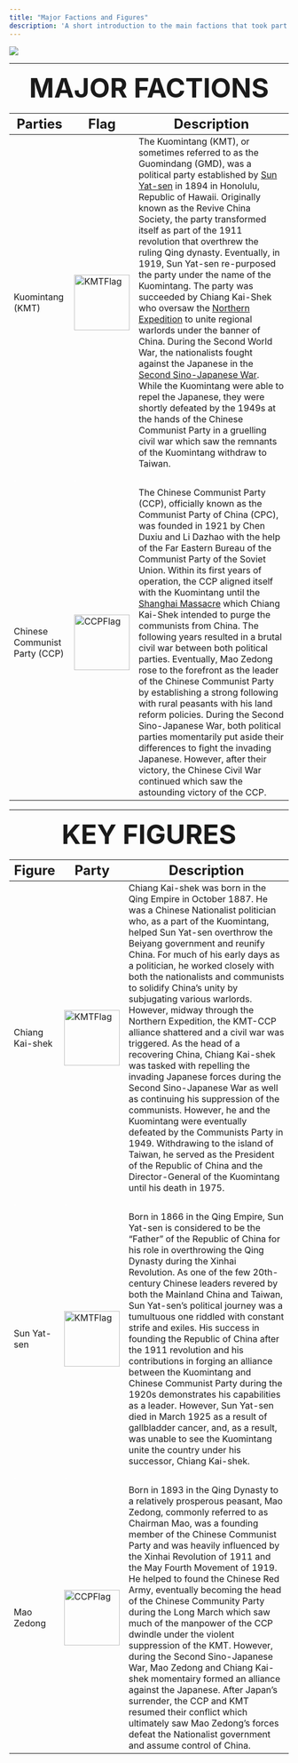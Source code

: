 ```yaml
---
title: "Major Factions and Figures"
description: 'A short introduction to the main factions that took part in the Chinese Civil War and the key figures that oversaw the conflict'
---
```

![](https://i.ytimg.com/vi/ZxHWG4dwIoc/maxresdefault.jpg)

---
<p align="center"><font size="10"><b>MAJOR FACTIONS</b></font></p>


| <font size="5"> Parties </font>     | <font size="5"> Flag </font> | <font size="5"> Description </font> |
| ----------- | ----------- | ------------| 
| <font size="3"> Kuomintang (KMT) </font>      | <img src="https://i.imgur.com/HF3A0lU.png" alt="KMTFlag" width="100"/>| The Kuomintang (KMT), or sometimes referred to as the Guomindang (GMD), was a political party established by [Sun Yat-sen](https://en.wikipedia.org/wiki/Sun_Yat-sen) in 1894 in Honolulu, Republic of Hawaii. Originally known as the Revive China Society, the party transformed itself as part of the 1911 revolution that overthrew the ruling Qing dynasty. Eventually, in 1919, Sun Yat-sen re-purposed the party under the name of the Kuomintang. The party was succeeded by Chiang Kai-Shek who oversaw the [Northern Expedition](https://en.wikipedia.org/wiki/Northern_Expedition) to unite regional warlords under the banner of China. During the Second World War, the nationalists fought against the Japanese in the [Second Sino-Japanese War](https://en.wikipedia.org/wiki/Second_Sino-Japanese_War). While the Kuomintang were able to repel the Japanese, they were shortly defeated by the 1949s at the hands of the Chinese Communist Party in a gruelling civil war which saw the remnants of the Kuomintang withdraw to Taiwan.|
| <span style="color:white">.</span>| <span style="color:white">.</span>| <span style="color:white">.</span>|
| <font size= "3"> Chinese Communist Party (CCP) </font>   | <img src="https://i.imgur.com/Ly1KnRH.png" alt="CCPFlag" width="100"/>        |  The Chinese Communist Party (CCP), officially known as the Communist Party of China (CPC), was founded in 1921 by Chen Duxiu and Li Dazhao with the help of the Far Eastern Bureau of the Communist Party of the Soviet Union. Within its first years of operation, the CCP aligned itself with the Kuomintang until the [Shanghai Massacre](https://en.wikipedia.org/wiki/Shanghai_massacre#:~:text=The%20Shanghai%20massacre%20of%2012,conservative%20factions%20in%20the%20Kuomintang%20()) which Chiang Kai-Shek intended to purge the communists from China. The following years resulted in a brutal civil war between both political parties. Eventually, Mao Zedong rose to the forefront as the leader of the Chinese Communist Party by establishing a strong following with rural peasants with his land reform policies. During the Second Sino-Japanese War, both political parties momentarily put aside their differences to fight the invading Japanese. However, after their victory, the Chinese Civil War continued which saw the astounding victory of the CCP.|
---
<p align="center"><font size="10"><b>KEY FIGURES</b></font></p>

| <font size="5"> Figure </font>     | <font size="5"> Party </font> | <font size="5"> Description </font> |
| ----------- | ----------- | ---------- |
| <font size= "3"> Chiang Kai-shek </font>      | <img src="https://i.imgur.com/HF3A0lU.png" alt="KMTFlag" width="100"/>      | Chiang Kai-shek was born in the Qing Empire in October 1887. He was a Chinese Nationalist politician who, as a part of the Kuomintang, helped Sun Yat-sen overthrow the Beiyang government and reunify China. For much of his early days as a politician, he worked closely with both the nationalists and communists to solidify China’s unity by subjugating various warlords. However, midway through the Northern Expedition, the KMT-CCP alliance shattered and a civil war was triggered. As the head of a recovering China, Chiang Kai-shek was tasked with repelling the invading Japanese forces during the Second Sino-Japanese War as well as continuing his suppression of the communists. However, he and the Kuomintang were eventually defeated by the Communists Party in 1949. Withdrawing to the island of Taiwan, he served as the President of the Republic of China and the Director-General of the Kuomintang until his death in 1975. |
| <span style="color:white">.</span>| <span style="color:white">.</span>| <span style="color:white">.</span>|
| <font size= "3"> Sun Yat-sen </font>   | <img src="https://i.imgur.com/HF3A0lU.png" alt="KMTFlag" width="100"/>        | Born in 1866 in the Qing Empire, Sun Yat-sen is considered to be the “Father” of the Republic of China for his role in overthrowing the Qing Dynasty during the Xinhai Revolution. As one of the few 20th-century Chinese leaders revered by both the Mainland China and Taiwan, Sun Yat-sen’s political journey was a tumultuous one riddled with constant strife and exiles. His success in founding the Republic of China after the 1911 revolution and his contributions in forging an alliance between the Kuomintang and Chinese Communist Party during the 1920s demonstrates his capabilities as a leader. However, Sun Yat-sen died in March 1925 as a result of gallbladder cancer, and, as a result, was unable to see the Kuomintang unite the country under his successor, Chiang Kai-shek. |
| <span style="color:white">.</span>| <span style="color:white">.</span>| <span style="color:white">.</span>|
| <font size= "3"> Mao Zedong </font>   | <img src="https://i.imgur.com/Ly1KnRH.png" alt="CCPFlag" width="100"/> | Born in 1893 in the Qing Dynasty to a relatively prosperous peasant, Mao Zedong, commonly referred to as Chairman Mao, was a founding member of the Chinese Communist Party and was heavily influenced by the Xinhai Revolution of 1911 and the May Fourth Movement of 1919. He helped to found the Chinese Red Army, eventually becoming the head of the Chinese Community Party during the Long March which saw much of the manpower of the CCP dwindle under the violent suppression of the KMT. However, during the Second Sino-Japanese War, Mao Zedong and Chiang Kai-shek momentairy formed an alliance against the Japanese. After Japan’s surrender, the CCP and KMT resumed their conflict which ultimately saw Mao Zedong’s forces defeat the Nationalist government and assume control of China. |